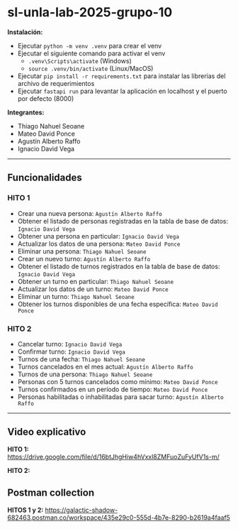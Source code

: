 # sl-unla-lab-2025-grupo-10

**Instalación:**
- Ejecutar `python -m venv .venv` para crear el venv
- Ejecutar el siguiente comando para activar el venv
    - `.venv\Scripts\activate` (Windows) 
    - `source .venv/bin/activate` (Linux/MacOS)
- Ejecutar `pip install -r requirements.txt` para instalar las librerías del archivo de requerimientos 
- Ejecutar `fastapi run` para levantar la aplicación en localhost y el puerto por defecto (8000)

**Integrantes:**
- Thiago Nahuel Seoane
- Mateo David Ponce
- Agustín Alberto Raffo
- Ignacio David Vega
___

## Funcionalidades

### HITO 1
- Crear una nueva persona: `Agustín Alberto Raffo`
- Obtener el listado de personas registradas en la tabla de base de datos: `Ignacio David Vega`
- Obtener una persona en particular: `Ignacio David Vega`
- Actualizar los datos de una persona: `Mateo David Ponce`
- Eliminar una persona: `Thiago Nahuel Seoane`
- Crear un nuevo turno: `Agustín Alberto Raffo`
- Obtener el listado de turnos registrados en la tabla de base de datos: `Ignacio David Vega`
- Obtener un turno en particular: `Thiago Nahuel Seoane`
- Actualizar los datos de un turno: `Mateo David Ponce`
- Eliminar un turno: `Thiago Nahuel Seoane`
- Obtener los turnos disponibles de una fecha específica: `Mateo David Ponce`

### HITO 2
- Cancelar turno: `Ignacio David Vega`
- Confirmar turno: `Ignacio David Vega`
- Turnos de una fecha: `Thiago Nahuel Seoane`
- Turnos cancelados en el mes actual: `Agustín Alberto Raffo`
- Turnos de una persona: `Thiago Nahuel Seoane`
- Personas con 5 turnos cancelados como mínimo: `Mateo David Ponce`
- Turnos confirmados en un período de tiempo: `Mateo David Ponce`
- Personas habilitadas o inhabilitadas para sacar turno: `Agustín Alberto Raffo`
___
## Video explicativo
**HITO 1:** https://drive.google.com/file/d/16btJhgHiw4hVxxl8ZMFuoZuFyUfV1s-m/

**HITO 2:** 


## Postman collection
**HITOS 1 y 2:** https://galactic-shadow-682463.postman.co/workspace/435e29c0-555d-4b7e-8290-b2619a4faaf5